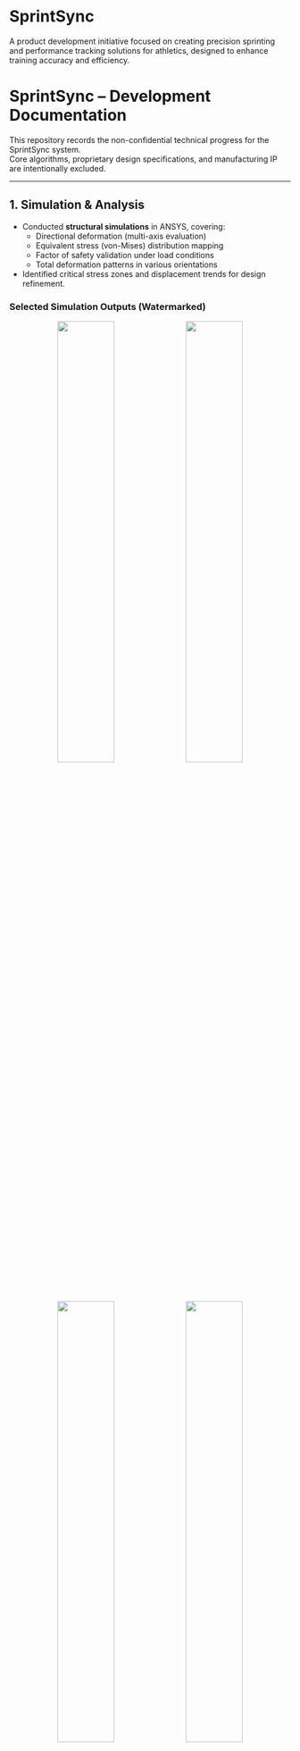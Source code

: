 # SprintSync

A product development initiative focused on creating precision sprinting and performance tracking solutions for athletics, designed to enhance training accuracy and efficiency.  

# SprintSync – Development Documentation  

This repository records the non-confidential technical progress for the SprintSync system.  
Core algorithms, proprietary design specifications, and manufacturing IP are intentionally excluded.  

---

## 1. Simulation & Analysis
- Conducted **structural simulations** in ANSYS, covering:
  - Directional deformation (multi-axis evaluation)
  - Equivalent stress (von-Mises) distribution mapping
  - Factor of safety validation under load conditions
  - Total deformation patterns in various orientations
- Identified critical stress zones and displacement trends for design refinement.

### Selected Simulation Outputs (Watermarked)
<p align="center" style="color: grey; font-size: 0.85em;">
<img src="simulation/Directional Deformation (captured).jpg" width="45%">
<img src="simulation/Equivalent Stress (captured).jpg" width="45%">
<br>
<img src="simulation/Factor of Safety (captured).jpg" width="45%">
<img src="simulation/Total Deformation (captured).jpg" width="45%">
</p>

---

## 2. Mechanical Design & Detailing
- Created detailed CAD models for modular system components.
- Designed **telescopic and tripod structures** with integrated mounting points.
- Incorporated **magnetic alignment and conduction** features for module docking.
- Developed internal component holders using clips, grommets, and cable management sleeves.

---

## 3. Prototyping & Iterations
- Produced scaled and full-size physical prototypes.
- Performed design-for-assembly (DFA) checks for manufacturability.
- Integrated cable routing and internal protection elements into the structure.

### Prototype Images (Watermarked)
<p align="center" style="color: grey; font-size: 0.85em;">
<img src="testing/3-D Printed.jpg" width="30%">
<img src="testing/front-view.jpg" width="30%">
<img src="testing/Side-view.jpg" width="30%">
</p>

---

## 4. Integration Preparation
- Prepared simulation-backed component stress tolerances for hardware integration.  
- Developed UI mockups and basic application framework for device pairing and timing control.  

---

**Note:** All images are watermarked and not to scale.  


